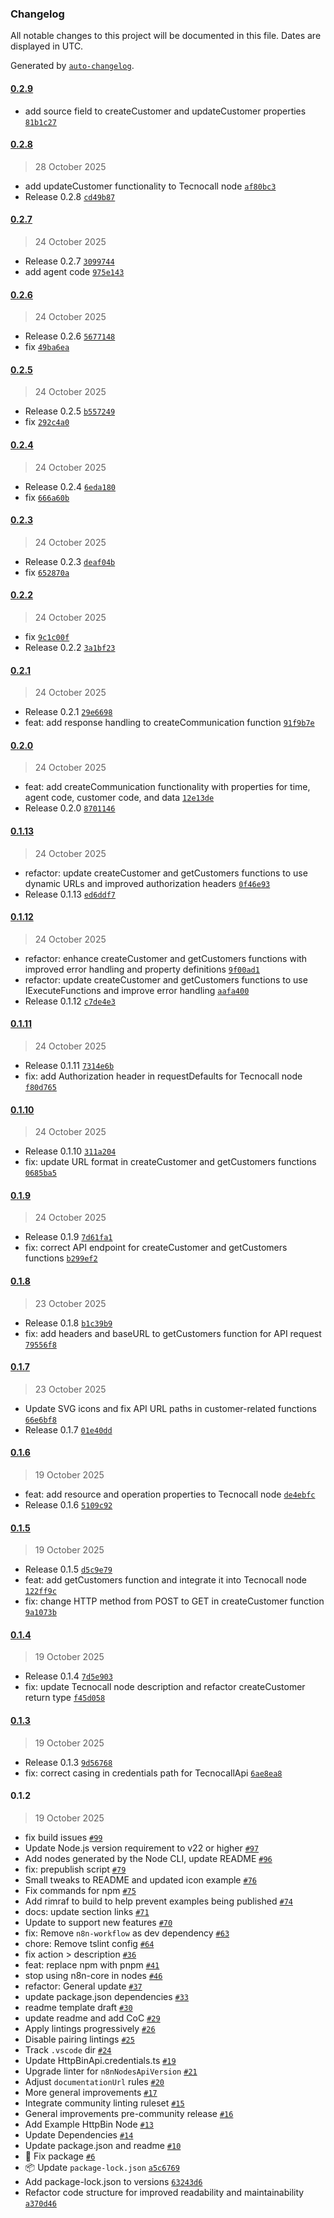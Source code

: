 ### Changelog

All notable changes to this project will be documented in this file. Dates are displayed in UTC.

Generated by [`auto-changelog`](https://github.com/CookPete/auto-changelog).

#### [0.2.9](https://github.com/Pixlink-Team/n8n-nodes-tecnocall/compare/0.2.8...0.2.9)

- add source field to createCustomer and updateCustomer properties [`81b1c27`](https://github.com/Pixlink-Team/n8n-nodes-tecnocall/commit/81b1c27c40145aebff0c8aa0048b06ed95034f08)

#### [0.2.8](https://github.com/Pixlink-Team/n8n-nodes-tecnocall/compare/0.2.7...0.2.8)

> 28 October 2025

- add updateCustomer functionality to Tecnocall node [`af80bc3`](https://github.com/Pixlink-Team/n8n-nodes-tecnocall/commit/af80bc373e3cbbbdad141f4844e1bc38c8cd6627)
- Release 0.2.8 [`cd49b87`](https://github.com/Pixlink-Team/n8n-nodes-tecnocall/commit/cd49b873f5d542bd102bc64d4a740340d48429dc)

#### [0.2.7](https://github.com/Pixlink-Team/n8n-nodes-tecnocall/compare/0.2.6...0.2.7)

> 24 October 2025

- Release 0.2.7 [`3099744`](https://github.com/Pixlink-Team/n8n-nodes-tecnocall/commit/309974428c861a343243122dd0347c88db248966)
- add agent code [`975e143`](https://github.com/Pixlink-Team/n8n-nodes-tecnocall/commit/975e1430447f032c462bb0e04c871b63a0959aad)

#### [0.2.6](https://github.com/Pixlink-Team/n8n-nodes-tecnocall/compare/0.2.5...0.2.6)

> 24 October 2025

- Release 0.2.6 [`5677148`](https://github.com/Pixlink-Team/n8n-nodes-tecnocall/commit/5677148ab957681415d88af2d683fc277c294662)
- fix [`49ba6ea`](https://github.com/Pixlink-Team/n8n-nodes-tecnocall/commit/49ba6ea72d66edcce84ee124421d59e0c66a4811)

#### [0.2.5](https://github.com/Pixlink-Team/n8n-nodes-tecnocall/compare/0.2.4...0.2.5)

> 24 October 2025

- Release 0.2.5 [`b557249`](https://github.com/Pixlink-Team/n8n-nodes-tecnocall/commit/b5572490e8911c8def1f949886643650b14c63a4)
- fix [`292c4a0`](https://github.com/Pixlink-Team/n8n-nodes-tecnocall/commit/292c4a09e9f08533416a6520a762c2764d569322)

#### [0.2.4](https://github.com/Pixlink-Team/n8n-nodes-tecnocall/compare/0.2.3...0.2.4)

> 24 October 2025

- Release 0.2.4 [`6eda180`](https://github.com/Pixlink-Team/n8n-nodes-tecnocall/commit/6eda1801551ad21b45b992b2a1437638783e4a74)
- fix [`666a60b`](https://github.com/Pixlink-Team/n8n-nodes-tecnocall/commit/666a60bb2b80a0996f79947ac3c0704e5cd65600)

#### [0.2.3](https://github.com/Pixlink-Team/n8n-nodes-tecnocall/compare/0.2.2...0.2.3)

> 24 October 2025

- Release 0.2.3 [`deaf04b`](https://github.com/Pixlink-Team/n8n-nodes-tecnocall/commit/deaf04b821dd9a3e165e85113a2d6bfa0011142e)
- fix [`652870a`](https://github.com/Pixlink-Team/n8n-nodes-tecnocall/commit/652870af646e839753c80427962e51449b458d44)

#### [0.2.2](https://github.com/Pixlink-Team/n8n-nodes-tecnocall/compare/0.2.1...0.2.2)

> 24 October 2025

- fix [`9c1c00f`](https://github.com/Pixlink-Team/n8n-nodes-tecnocall/commit/9c1c00fbb42cd231d8c7af04e2da7af439725b82)
- Release 0.2.2 [`3a1bf23`](https://github.com/Pixlink-Team/n8n-nodes-tecnocall/commit/3a1bf2375111de0c2f0b17402e895eb3c8b78b37)

#### [0.2.1](https://github.com/Pixlink-Team/n8n-nodes-tecnocall/compare/0.2.0...0.2.1)

> 24 October 2025

- Release 0.2.1 [`29e6698`](https://github.com/Pixlink-Team/n8n-nodes-tecnocall/commit/29e6698185a9171f99125fb1c7891e1f80c53622)
- feat: add response handling to createCommunication function [`91f9b7e`](https://github.com/Pixlink-Team/n8n-nodes-tecnocall/commit/91f9b7e394c31b1a0892768bcf464740be373867)

#### [0.2.0](https://github.com/Pixlink-Team/n8n-nodes-tecnocall/compare/0.1.13...0.2.0)

> 24 October 2025

- feat: add createCommunication functionality with properties for time, agent code, customer code, and data [`12e13de`](https://github.com/Pixlink-Team/n8n-nodes-tecnocall/commit/12e13de0c9821c7a5eb5fceefc766d4f8a0aed60)
- Release 0.2.0 [`8701146`](https://github.com/Pixlink-Team/n8n-nodes-tecnocall/commit/87011461f825e7adc8b8fe29daf0e085076c2cb3)

#### [0.1.13](https://github.com/Pixlink-Team/n8n-nodes-tecnocall/compare/0.1.12...0.1.13)

> 24 October 2025

- refactor: update createCustomer and getCustomers functions to use dynamic URLs and improved authorization headers [`0f46e93`](https://github.com/Pixlink-Team/n8n-nodes-tecnocall/commit/0f46e93a4d501d5e3fa01bd510b006f9cc24bdd7)
- Release 0.1.13 [`ed6ddf7`](https://github.com/Pixlink-Team/n8n-nodes-tecnocall/commit/ed6ddf783c1e1dfe4228346e92fcc59f21504c99)

#### [0.1.12](https://github.com/Pixlink-Team/n8n-nodes-tecnocall/compare/0.1.11...0.1.12)

> 24 October 2025

- refactor: enhance createCustomer and getCustomers functions with improved error handling and property definitions [`9f00ad1`](https://github.com/Pixlink-Team/n8n-nodes-tecnocall/commit/9f00ad1a55b0695aa8118dc7bac9c51cdc3f8c25)
- refactor: update createCustomer and getCustomers functions to use IExecuteFunctions and improve error handling [`aafa400`](https://github.com/Pixlink-Team/n8n-nodes-tecnocall/commit/aafa400a4323fb6303dfe3004cc9f7fd61bf0ab7)
- Release 0.1.12 [`c7de4e3`](https://github.com/Pixlink-Team/n8n-nodes-tecnocall/commit/c7de4e3782fdd2ba0772f82f79909e774fac6350)

#### [0.1.11](https://github.com/Pixlink-Team/n8n-nodes-tecnocall/compare/0.1.10...0.1.11)

> 24 October 2025

- Release 0.1.11 [`7314e6b`](https://github.com/Pixlink-Team/n8n-nodes-tecnocall/commit/7314e6b1334c89e5d80fa71660fce6daa4760c85)
- fix: add Authorization header in requestDefaults for Tecnocall node [`f80d765`](https://github.com/Pixlink-Team/n8n-nodes-tecnocall/commit/f80d76502663ab3dbfaf2375f45b6e41e37d9021)

#### [0.1.10](https://github.com/Pixlink-Team/n8n-nodes-tecnocall/compare/0.1.9...0.1.10)

> 24 October 2025

- Release 0.1.10 [`311a204`](https://github.com/Pixlink-Team/n8n-nodes-tecnocall/commit/311a204b3005ceecdd90f8890c3ab0b737cf405f)
- fix: update URL format in createCustomer and getCustomers functions [`0685ba5`](https://github.com/Pixlink-Team/n8n-nodes-tecnocall/commit/0685ba51c6fbbabdb500322fb0c188a0f6d22e18)

#### [0.1.9](https://github.com/Pixlink-Team/n8n-nodes-tecnocall/compare/0.1.8...0.1.9)

> 24 October 2025

- Release 0.1.9 [`7d61fa1`](https://github.com/Pixlink-Team/n8n-nodes-tecnocall/commit/7d61fa107be34b31532387634e5b0c6e01565fa6)
- fix: correct API endpoint for createCustomer and getCustomers functions [`b299ef2`](https://github.com/Pixlink-Team/n8n-nodes-tecnocall/commit/b299ef2cfc11aa41942ddefa92ffa58f75ac9e81)

#### [0.1.8](https://github.com/Pixlink-Team/n8n-nodes-tecnocall/compare/0.1.7...0.1.8)

> 23 October 2025

- Release 0.1.8 [`b1c39b9`](https://github.com/Pixlink-Team/n8n-nodes-tecnocall/commit/b1c39b95bf69abbca5de595acd76e826b9c778cf)
- fix: add headers and baseURL to getCustomers function for API request [`79556f8`](https://github.com/Pixlink-Team/n8n-nodes-tecnocall/commit/79556f813e0d96eb90b04d3caf130f45b0595d0b)

#### [0.1.7](https://github.com/Pixlink-Team/n8n-nodes-tecnocall/compare/0.1.6...0.1.7)

> 23 October 2025

- Update SVG icons and fix API URL paths in customer-related functions [`66e6bf8`](https://github.com/Pixlink-Team/n8n-nodes-tecnocall/commit/66e6bf87637088ef91539d1ac07c8ba8ea368655)
- Release 0.1.7 [`01e40dd`](https://github.com/Pixlink-Team/n8n-nodes-tecnocall/commit/01e40dd72e52f689e6f02b8d3fa9e79fbd02fa96)

#### [0.1.6](https://github.com/Pixlink-Team/n8n-nodes-tecnocall/compare/0.1.5...0.1.6)

> 19 October 2025

- feat: add resource and operation properties to Tecnocall node [`de4ebfc`](https://github.com/Pixlink-Team/n8n-nodes-tecnocall/commit/de4ebfc2cc0d3916cc25d45d0d55041666c5f771)
- Release 0.1.6 [`5109c92`](https://github.com/Pixlink-Team/n8n-nodes-tecnocall/commit/5109c92d305a5610eb1bc27514e2bdc8976659fc)

#### [0.1.5](https://github.com/Pixlink-Team/n8n-nodes-tecnocall/compare/0.1.4...0.1.5)

> 19 October 2025

- Release 0.1.5 [`d5c9e79`](https://github.com/Pixlink-Team/n8n-nodes-tecnocall/commit/d5c9e7920ca774106882b2122cd2de7b89bbb015)
- feat: add getCustomers function and integrate it into Tecnocall node [`122ff9c`](https://github.com/Pixlink-Team/n8n-nodes-tecnocall/commit/122ff9ca65cc4b4bf42561eb8586c0662239c1fc)
- fix: change HTTP method from POST to GET in createCustomer function [`9a1073b`](https://github.com/Pixlink-Team/n8n-nodes-tecnocall/commit/9a1073be998a2d66a6c807c6c038bbb8c2febe56)

#### [0.1.4](https://github.com/Pixlink-Team/n8n-nodes-tecnocall/compare/0.1.3...0.1.4)

> 19 October 2025

- Release 0.1.4 [`7d5e903`](https://github.com/Pixlink-Team/n8n-nodes-tecnocall/commit/7d5e903fd9577c03b68f87f11c56a433684d289e)
- fix: update Tecnocall node description and refactor createCustomer return type [`f45d058`](https://github.com/Pixlink-Team/n8n-nodes-tecnocall/commit/f45d0584e594bd6cdbc85fb6485645318a7074ea)

#### [0.1.3](https://github.com/Pixlink-Team/n8n-nodes-tecnocall/compare/0.1.2...0.1.3)

> 19 October 2025

- Release 0.1.3 [`9d56768`](https://github.com/Pixlink-Team/n8n-nodes-tecnocall/commit/9d56768ae189a0ca8049ced460cadc2bc229f8c4)
- fix: correct casing in credentials path for TecnocallApi [`6ae8ea8`](https://github.com/Pixlink-Team/n8n-nodes-tecnocall/commit/6ae8ea885da42e724af69de8e892c67a02142d1f)

#### 0.1.2

> 19 October 2025

- fix build issues [`#99`](https://github.com/Pixlink-Team/n8n-nodes-tecnocall/pull/99)
- Update Node.js version requirement to v22 or higher [`#97`](https://github.com/Pixlink-Team/n8n-nodes-tecnocall/pull/97)
- Add nodes generated by the Node CLI, update README [`#96`](https://github.com/Pixlink-Team/n8n-nodes-tecnocall/pull/96)
- fix: prepublish script [`#79`](https://github.com/Pixlink-Team/n8n-nodes-tecnocall/pull/79)
- Small tweaks to README and updated icon example [`#76`](https://github.com/Pixlink-Team/n8n-nodes-tecnocall/pull/76)
- Fix commands for npm [`#75`](https://github.com/Pixlink-Team/n8n-nodes-tecnocall/pull/75)
- Add rimraf to build to help prevent examples being published [`#74`](https://github.com/Pixlink-Team/n8n-nodes-tecnocall/pull/74)
- docs: update section links [`#71`](https://github.com/Pixlink-Team/n8n-nodes-tecnocall/pull/71)
- Update to support new features [`#70`](https://github.com/Pixlink-Team/n8n-nodes-tecnocall/pull/70)
- fix: Remove `n8n-workflow` as dev dependency [`#63`](https://github.com/Pixlink-Team/n8n-nodes-tecnocall/pull/63)
- chore: Remove tslint config [`#64`](https://github.com/Pixlink-Team/n8n-nodes-tecnocall/pull/64)
- fix action &gt; description [`#36`](https://github.com/Pixlink-Team/n8n-nodes-tecnocall/pull/36)
- feat: replace npm with pnpm [`#41`](https://github.com/Pixlink-Team/n8n-nodes-tecnocall/pull/41)
- stop using n8n-core in nodes [`#46`](https://github.com/Pixlink-Team/n8n-nodes-tecnocall/pull/46)
- refactor: General update [`#37`](https://github.com/Pixlink-Team/n8n-nodes-tecnocall/pull/37)
- update package.json dependencies [`#33`](https://github.com/Pixlink-Team/n8n-nodes-tecnocall/pull/33)
- readme template draft [`#30`](https://github.com/Pixlink-Team/n8n-nodes-tecnocall/pull/30)
- update readme and add CoC [`#29`](https://github.com/Pixlink-Team/n8n-nodes-tecnocall/pull/29)
- Apply lintings progressively [`#26`](https://github.com/Pixlink-Team/n8n-nodes-tecnocall/pull/26)
- Disable pairing lintings [`#25`](https://github.com/Pixlink-Team/n8n-nodes-tecnocall/pull/25)
- Track `.vscode` dir [`#24`](https://github.com/Pixlink-Team/n8n-nodes-tecnocall/pull/24)
- Update HttpBinApi.credentials.ts [`#19`](https://github.com/Pixlink-Team/n8n-nodes-tecnocall/pull/19)
- Upgrade linter for `n8nNodesApiVersion` [`#21`](https://github.com/Pixlink-Team/n8n-nodes-tecnocall/pull/21)
- Adjust `documentationUrl` rules [`#20`](https://github.com/Pixlink-Team/n8n-nodes-tecnocall/pull/20)
- More general improvements [`#17`](https://github.com/Pixlink-Team/n8n-nodes-tecnocall/pull/17)
- Integrate community linting ruleset [`#15`](https://github.com/Pixlink-Team/n8n-nodes-tecnocall/pull/15)
- General improvements pre-community release [`#16`](https://github.com/Pixlink-Team/n8n-nodes-tecnocall/pull/16)
- Add Example HttpBin Node [`#13`](https://github.com/Pixlink-Team/n8n-nodes-tecnocall/pull/13)
- Update Dependencies [`#14`](https://github.com/Pixlink-Team/n8n-nodes-tecnocall/pull/14)
- Update package.json and readme [`#10`](https://github.com/Pixlink-Team/n8n-nodes-tecnocall/pull/10)
- :bug: Fix package [`#6`](https://github.com/Pixlink-Team/n8n-nodes-tecnocall/pull/6)
- :package: Update `package-lock.json` [`a5c6769`](https://github.com/Pixlink-Team/n8n-nodes-tecnocall/commit/a5c6769fa77071bc880922c0c81207f2a7b6e738)
- Add package-lock.json to versions [`63243d6`](https://github.com/Pixlink-Team/n8n-nodes-tecnocall/commit/63243d667e5ebb3da4011e2d269cd8829f13513a)
- Refactor code structure for improved readability and maintainability [`a370d46`](https://github.com/Pixlink-Team/n8n-nodes-tecnocall/commit/a370d466b9e7dea1a5ed68e5935ee111d708b36e)
